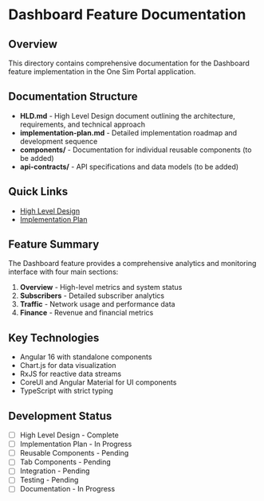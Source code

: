 # Dashboard Feature Documentation

## Overview

This directory contains comprehensive documentation for the Dashboard feature implementation in the One Sim Portal application.

## Documentation Structure

- **HLD.md** - High Level Design document outlining the architecture, requirements, and technical approach
- **implementation-plan.md** - Detailed implementation roadmap and development sequence
- **components/** - Documentation for individual reusable components (to be added)
- **api-contracts/** - API specifications and data models (to be added)

## Quick Links

- [High Level Design](./HLD.md)
- [Implementation Plan](./implementation-plan.md)

## Feature Summary

The Dashboard feature provides a comprehensive analytics and monitoring interface with four main sections:

1. **Overview** - High-level metrics and system status
2. **Subscribers** - Detailed subscriber analytics
3. **Traffic** - Network usage and performance data
4. **Finance** - Revenue and financial metrics

## Key Technologies

- Angular 16 with standalone components
- Chart.js for data visualization
- RxJS for reactive data streams
- CoreUI and Angular Material for UI components
- TypeScript with strict typing

## Development Status

- [ ] High Level Design - Complete
- [ ] Implementation Plan - In Progress
- [ ] Reusable Components - Pending
- [ ] Tab Components - Pending
- [ ] Integration - Pending
- [ ] Testing - Pending
- [ ] Documentation - In Progress